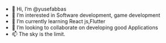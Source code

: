- 👋 Hi, I’m @yusefabbas
- 👀 I’m interested in Software development, game development 
- 🌱 I’m currently learning React js,Flutter
- 💞️ I’m looking to collaborate on developing good Applications
- 📫 The sky is the limit.

<!---
yusefabbas-A/yusefabbas-A is a ✨ special ✨ repository because its `README.md` (this file) appears on your GitHub profile.
You can click the Preview link to take a look at your changes.
--->
